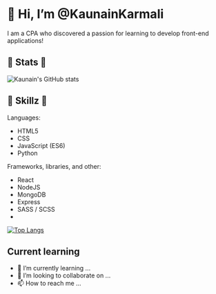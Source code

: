 # 👋 Hi, I’m @KaunainKarmali

I am a CPA who discovered a passion for learning to develop front-end applications!

## 🦁 Stats 🦁

![Kaunain's GitHub stats](https://github-readme-stats.vercel.app/api?username=KaunainKarmali&count_private=true&theme=prussian)

## 💪 Skillz 💪

Languages:
- HTML5
- CSS
- JavaScript (ES6)
- Python

Frameworks, libraries, and other:
- React
- NodeJS
- MongoDB
- Express
- SASS / SCSS
- 

[![Top Langs](https://github-readme-stats.vercel.app/api/top-langs/?username=KaunainKarmali&theme=prussian)](https://github.com/KaunainKarmali/github-readme-stats)



## Current learning



- 🌱 I’m currently learning ...
- 💞️ I’m looking to collaborate on ...
- 📫 How to reach me ...

<!---
KaunainKarmali/KaunainKarmali is a ✨ special ✨ repository because its `README.md` (this file) appears on your GitHub profile.
You can click the Preview link to take a look at your changes.
--->
